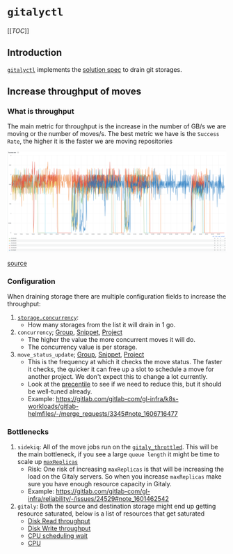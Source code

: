 # `gitalyctl`

[[_TOC_]]

## Introduction

[`gitalyctl`](https://gitlab.com/gitlab-com/gl-infra/woodhouse/-/blob/f3039d33367750c0afbee21a1aa62c0b40cfb2c5/cmd/woodhouse/gitalyctl.go)
implements the [solution
spec](https://gitlab.com/gitlab-com/gl-infra/readiness/-/blob/master/library/gitaly-multi-project/README.md#solution)
to drain git storages.

## Increase throughput of moves

### What is throughput

The main metric for throughput is the increase in the number of GB/s we are moving or the number of moves/s. The best metric we have is the `Success Rate`, the higher it is the faster we are moving repositories

![demo of success rate/s](./img/gitalyctl-success-rate-sec.png)

[source](https://dashboards.gitlab.net/d/gitaly-multi-project-move/gitaly-gitaly-multi-project-move?orgId=1&from=1698077498008&to=1698141553180&viewPanel=16)

### Configuration

When draining storage there are multiple configuration fields to increase the throughput:

1. [`storage.concurrency`](https://gitlab.com/gitlab-com/gl-infra/woodhouse/-/blob/f3039d33367750c0afbee21a1aa62c0b40cfb2c5/configs/gitalyctl-storage-drain-config.example.yml#L6):
    * How many storages from the list it will drain in 1 go.
1. `concurrency`; [Group](https://gitlab.com/gitlab-com/gl-infra/woodhouse/-/blob/f3039d33367750c0afbee21a1aa62c0b40cfb2c5/configs/gitalyctl-storage-drain-config.example.yml#L12), [Snippet](https://gitlab.com/gitlab-com/gl-infra/woodhouse/-/blob/f3039d33367750c0afbee21a1aa62c0b40cfb2c5/configs/gitalyctl-storage-drain-config.example.yml#L19), [Project](https://gitlab.com/gitlab-com/gl-infra/woodhouse/-/blob/f3039d33367750c0afbee21a1aa62c0b40cfb2c5/configs/gitalyctl-storage-drain-config.example.yml#L26)
    * The higher the value the more concurrent moves it will do.
    * The concurrency value is per storage.
1. `move_status_update`; [Group](https://gitlab.com/gitlab-com/gl-infra/woodhouse/-/blob/f3039d33367750c0afbee21a1aa62c0b40cfb2c5/configs/gitalyctl-storage-drain-config.example.yml#L14), [Snippet](https://gitlab.com/gitlab-com/gl-infra/woodhouse/-/blob/f3039d33367750c0afbee21a1aa62c0b40cfb2c5/configs/gitalyctl-storage-drain-config.example.yml#L21), [Project](https://gitlab.com/gitlab-com/gl-infra/woodhouse/-/blob/f3039d33367750c0afbee21a1aa62c0b40cfb2c5/configs/gitalyctl-storage-drain-config.example.yml#L28)
    * This is the frequency at which it checks the move status. The faster it checks, the quicker it can free up a slot to schedule a move for another project. We don't expect this to change a lot currently.
    * Look at the [precentile](https://log.gprd.gitlab.net/app/r/s/hQgAC) to see if we need to reduce this, but it should be well-tuned already.
    * Example: <https://gitlab.com/gitlab-com/gl-infra/k8s-workloads/gitlab-helmfiles/-/merge_requests/3345#note_1606716477>

### Bottlenecks

1. `sidekiq`: All of the move jobs run on the
   [`gitaly_throttled`](https://dashboards.gitlab.net/d/sidekiq-queue-detail/sidekiq-queue-detail?orgId=1&var-PROMETHEUS_DS=Global&var-environment=gprd&var-stage=main&var-queue=gitaly_throttled).
   This will be the main bottleneck, if you see a large `queue length` it might
   be time to scale up
   [`maxReplicas`](https://gitlab.com/gitlab-com/gl-infra/k8s-workloads/gitlab-com/-/blob/a26c7188f019c79b3f65770be199413bf1c220ff/releases/gitlab/values/gprd.yaml.gotmpl#L670)
    * Risk: One risk of increasing `maxReplicas` is that will be increasing the
      load on the Gitaly servers. So when you increase `maxReplicas` make sure
      you have enough resource capacity in Gitaly.
    * Example: <https://gitlab.com/gitlab-com/gl-infra/reliability/-/issues/24529#note_1601462542>
1. `gitaly`: Both the source and destination storage might end up getting resource saturated, below is a list of resources that get saturated
    * [Disk Read throughput](https://thanos.gitlab.net/graph?g0.expr=max(%0A%20%20rate(node_disk_read_bytes_total%7Benv%3D%22gprd%22%2Cenvironment%3D%22gprd%22%2Cfqdn%3D~%22gitaly-01-stor-gprd.c.gitlab-gitaly-gprd-83fd.internal%22%2Ctype%3D%22gitaly%22%7D%5B1m%5D)%0A)%20by%20(fqdn)%0A&g0.tab=0&g0.stacked=0&g0.range_input=1h&g0.max_source_resolution=0s&g0.deduplicate=1&g0.partial_response=0&g0.store_matches=%5B%5D)
    * [Disk Write throughput](https://thanos.gitlab.net/graph?g0.expr=max(%0A%20%20rate(node_disk_written_bytes_total%7Benv%3D%22gprd%22%2Cenvironment%3D%22gprd%22%2Cfqdn%3D~%22gitaly-01-stor-gprd.c.gitlab-gitaly-gprd-83fd.internal%22%2Ctype%3D%22gitaly%22%7D%5B1m%5D)%0A)%20by%20(fqdn)%0A&g0.tab=0&g0.stacked=0&g0.range_input=1h&g0.max_source_resolution=0s&g0.deduplicate=1&g0.partial_response=0&g0.store_matches=%5B%5D)
    * [CPU scheduling wait](https://thanos.gitlab.net/graph?g0.expr=max%20by%20(fqdn)%20(%0A%20%20rate(node_schedstat_waiting_seconds_total%7Benv%3D%22gprd%22%2Cenvironment%3D%22gprd%22%2Cfqdn%3D~%22gitaly-01-stor-gprd.c.gitlab-gitaly-gprd-83fd.internal%22%2Ctype%3D%22gitaly%22%7D%5B5m%5D)%0A)%0A&g0.tab=0&g0.stacked=0&g0.range_input=1h&g0.max_source_resolution=0s&g0.deduplicate=1&g0.partial_response=0&g0.store_matches=%5B%5D)
    * [CPU](https://thanos.gitlab.net/graph?g0.expr=avg(instance%3Anode_cpu_utilization%3Aratio%7Benv%3D%22gprd%22%2Cenvironment%3D%22gprd%22%2Cfqdn%3D~%22gitaly-01-stor-gprd.c.gitlab-gitaly-gprd-83fd.internal%22%2Ctype%3D%22gitaly%22%7D)%20by%20(fqdn)%0A&g0.tab=0&g0.stacked=0&g0.range_input=1h&g0.max_source_resolution=0s&g0.deduplicate=1&g0.partial_response=0&g0.store_matches=%5B%5D)
